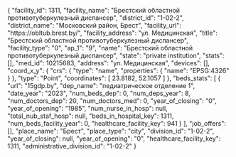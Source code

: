 {
    "facility_id": 1311,
    "facility_name": "Брестский областной противотуберкулезный диспансер",
    "district_id": "1-02-2",
    "district_name": "Московский район, Брест",
    "facility_url": "https:\/\/obltub.brest.by\/",
    "facility_address": "ул. Медицинская",
    "title": "Брестский областной противотуберкулезный диспансер",
    "facility_type": "0",
    "ap_1": "9",
    "name": "Брестский областной противотуберкулезный диспансер",
    "state": "private institution",
    "stats": [],
    "med_id": 10215683,
    "address": "ул. Медицинская",
    "devices": [],
    "coord_x_y": {
        "crs": {
            "type": "name",
            "properties": {
                "name": "EPSG:4326"
            }
        },
        "type": "Point",
        "coordinates": [
            23.8182,
            52.1057
        ]
    },
    "beds_stats": [
        {
            "url": "15gdp.by",
            "dep_name": "педиатрическое отделение 1",
            "date_year": "2023",
            "num_beds_dep": 0,
            "num_deps_year": 8,
            "num_doctors_dep": 20,
            "num_doctors_med": 0,
            "year_of_closing": "0",
            "year_of_opening": "1985",
            "num_nurse_in_hosp": null,
            "total_nub_staf_hosp": null,
            "beds_in_hospital_key": 1311,
            "num_beds_facility_year": 0,
            "healthcare_facility_key": 941
        }
    ],
    "job_offers": [],
    "place_name": "Брест",
    "place_type": "city",
    "division_id": "1-02-2",
    "year_of_closing": null,
    "year_of_opening": "0",
    "healthcare_facility_key": 1311,
    "administrative_division_id": "1-02-2"
}